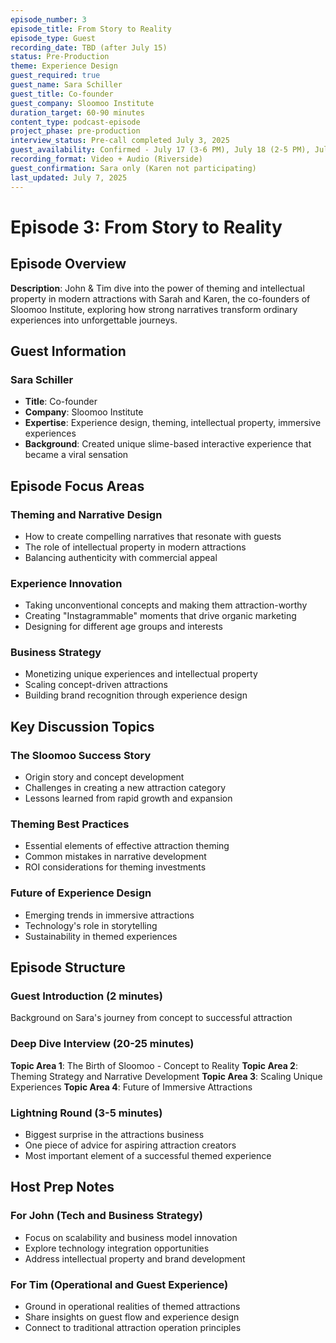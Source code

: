 ```yaml
---
episode_number: 3
episode_title: From Story to Reality
episode_type: Guest
recording_date: TBD (after July 15)
status: Pre-Production
theme: Experience Design
guest_required: true
guest_name: Sara Schiller
guest_title: Co-founder
guest_company: Sloomoo Institute
duration_target: 60-90 minutes
content_type: podcast-episode
project_phase: pre-production
interview_status: Pre-call completed July 3, 2025
guest_availability: Confirmed - July 17 (3-6 PM), July 18 (2-5 PM), July 24 (12-2 PM)
recording_format: Video + Audio (Riverside)
guest_confirmation: Sara only (Karen not participating)
last_updated: July 7, 2025
---
```


# Episode 3: From Story to Reality

## Episode Overview

**Description**: John & Tim dive into the power of theming and intellectual property in modern attractions with Sarah and Karen, the co-founders of Sloomoo Institute, exploring how strong narratives transform ordinary experiences into unforgettable journeys.

## Guest Information

### Sara Schiller
- **Title**: Co-founder
- **Company**: Sloomoo Institute
- **Expertise**: Experience design, theming, intellectual property, immersive experiences
- **Background**: Created unique slime-based interactive experience that became a viral sensation

## Episode Focus Areas

### Theming and Narrative Design
- How to create compelling narratives that resonate with guests
- The role of intellectual property in modern attractions
- Balancing authenticity with commercial appeal

### Experience Innovation
- Taking unconventional concepts and making them attraction-worthy
- Creating "Instagrammable" moments that drive organic marketing
- Designing for different age groups and interests

### Business Strategy
- Monetizing unique experiences and intellectual property
- Scaling concept-driven attractions
- Building brand recognition through experience design

## Key Discussion Topics

### The Sloomoo Success Story
- Origin story and concept development
- Challenges in creating a new attraction category
- Lessons learned from rapid growth and expansion

### Theming Best Practices
- Essential elements of effective attraction theming
- Common mistakes in narrative development
- ROI considerations for theming investments

### Future of Experience Design
- Emerging trends in immersive attractions
- Technology's role in storytelling
- Sustainability in themed experiences

## Episode Structure

### Guest Introduction (2 minutes)
Background on Sara's journey from concept to successful attraction

### Deep Dive Interview (20-25 minutes)
**Topic Area 1**: The Birth of Sloomoo - Concept to Reality
**Topic Area 2**: Theming Strategy and Narrative Development
**Topic Area 3**: Scaling Unique Experiences
**Topic Area 4**: Future of Immersive Attractions

### Lightning Round (3-5 minutes)
- Biggest surprise in the attractions business
- One piece of advice for aspiring attraction creators
- Most important element of a successful themed experience

## Host Prep Notes

### For John (Tech and Business Strategy)
- Focus on scalability and business model innovation
- Explore technology integration opportunities
- Address intellectual property and brand development

### For Tim (Operational and Guest Experience)
- Ground in operational realities of themed attractions
- Share insights on guest flow and experience design
- Connect to traditional attraction operation principles
